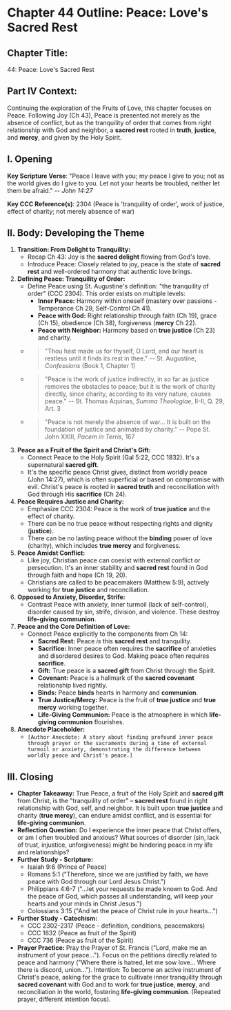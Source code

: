 # Chapter 44 Outline: Peace: Love's Sacred Rest

## Chapter Title:
44: Peace: Love's Sacred Rest

## Part IV Context:
Continuing the exploration of the Fruits of Love, this chapter focuses on Peace. Following Joy (Ch 43), Peace is presented not merely as the absence of conflict, but as the tranquility of order that comes from right relationship with God and neighbor, a **sacred rest** rooted in **truth**, **justice**, and **mercy**, and given by the Holy Spirit.

## I. Opening

**Key Scripture Verse**: "Peace I leave with you; my peace I give to you; not as the world gives do I give to you. Let not your hearts be troubled, neither let them be afraid." -- _John 14:27_

**Key CCC Reference(s)**: 2304 (Peace is 'tranquility of order', work of justice, effect of charity; not merely absence of war)

## II. Body: Developing the Theme

1.  **Transition: From Delight to Tranquility:**
    *   Recap Ch 43: Joy is the **sacred delight** flowing from God's love.
    *   Introduce Peace: Closely related to joy, peace is the state of **sacred rest** and well-ordered harmony that authentic love brings.
2.  **Defining Peace: Tranquility of Order:**
    *   Define Peace using St. Augustine's definition: "the tranquility of order" (CCC 2304). This order exists on multiple levels:
        *   **Inner Peace:** Harmony within oneself (mastery over passions - Temperance Ch 29, Self-Control Ch 41).
        *   **Peace with God:** Right relationship through faith (Ch 19), grace (Ch 15), obedience (Ch 38), forgiveness (**mercy** Ch 22).
        *   **Peace with Neighbor:** Harmony based on **true justice** (Ch 23) and charity.
    *   > "Thou hast made us for thyself, O Lord, and our heart is restless until it finds its rest in thee." -- St. Augustine, *Confessions* (Book 1, Chapter 1)
    *   > "Peace is the work of justice indirectly, in so far as justice removes the obstacles to peace; but it is the work of charity directly, since charity, according to its very nature, causes peace." -- St. Thomas Aquinas, *Summa Theologiae*, II-II, Q. 29, Art. 3
    *   > "Peace is not merely the absence of war... It is built on the foundation of justice and animated by charity." -- Pope St. John XXIII, *Pacem in Terris*, 167
3.  **Peace as a Fruit of the Spirit and Christ's Gift:**
    *   Connect Peace to the Holy Spirit (Gal 5:22, CCC 1832). It's a supernatural **sacred gift**.
    *   It's the specific peace Christ gives, distinct from worldly peace (John 14:27), which is often superficial or based on compromise with evil. Christ's peace is rooted in **sacred truth** and reconciliation with God through His **sacrifice** (Ch 24).
4.  **Peace Requires Justice and Charity:**
    *   Emphasize CCC 2304: Peace is the work of **true justice** and the effect of charity.
    *   There can be no true peace without respecting rights and dignity (**justice**).
    *   There can be no lasting peace without the **binding** power of love (charity), which includes **true mercy** and forgiveness.
5.  **Peace Amidst Conflict:**
    *   Like joy, Christian peace can coexist with external conflict or persecution. It's an inner stability and **sacred rest** found in God through faith and hope (Ch 19, 20).
    *   Christians are called to be peacemakers (Matthew 5:9), actively working for **true justice** and reconciliation.
6.  **Opposed to Anxiety, Disorder, Strife:**
    *   Contrast Peace with anxiety, inner turmoil (lack of self-control), disorder caused by sin, strife, division, and violence. These destroy **life-giving communion**.
7.  **Peace and the Core Definition of Love:**
    *   Connect Peace explicitly to the components from Ch 14:
        *   **Sacred Rest:** Peace *is* this **sacred rest** and tranquility.
        *   **Sacrifice:** Inner peace often requires the **sacrifice** of anxieties and disordered desires to God. Making peace often requires **sacrifice**.
        *   **Gift:** True peace is a **sacred gift** from Christ through the Spirit.
        *   **Covenant:** Peace is a hallmark of the **sacred covenant** relationship lived rightly.
        *   **Binds:** Peace **binds** hearts in harmony and **communion**.
        *   **True Justice/Mercy:** Peace is the fruit of **true justice** and **true mercy** working together.
        *   **Life-Giving Communion:** Peace is the atmosphere in which **life-giving communion** flourishes.
8.  **Anecdote Placeholder:**
    *   `[Author Anecdote: A story about finding profound inner peace through prayer or the sacraments during a time of external turmoil or anxiety, demonstrating the difference between worldly peace and Christ's peace.]`

## III. Closing

*   **Chapter Takeaway:** True Peace, a fruit of the Holy Spirit and **sacred gift** from Christ, is the "tranquility of order" – **sacred rest** found in right relationship with God, self, and neighbor. It is built upon **true justice** and charity (**true mercy**), can endure amidst conflict, and is essential for **life-giving communion**.
*   **Reflection Question:** Do I experience the inner peace that Christ offers, or am I often troubled and anxious? What sources of disorder (sin, lack of trust, injustice, unforgiveness) might be hindering peace in my life and relationships?
*   **Further Study - Scripture:**
    *   Isaiah 9:6 (Prince of Peace)
    *   Romans 5:1 ("Therefore, since we are justified by faith, we have peace with God through our Lord Jesus Christ.")
    *   Philippians 4:6-7 ("...let your requests be made known to God. And the peace of God, which passes all understanding, will keep your hearts and your minds in Christ Jesus.")
    *   Colossians 3:15 ("And let the peace of Christ rule in your hearts...")
*   **Further Study - Catechism:**
    *   CCC 2302-2317 (Peace - definition, conditions, peacemakers)
    *   CCC 1832 (Peace as fruit of the Spirit)
    *   CCC 736 (Peace as fruit of the Spirit)
*   **Prayer Practice:** Pray the Prayer of St. Francis ("Lord, make me an instrument of your peace..."). Focus on the petitions directly related to peace and harmony ("Where there is hatred, let me sow love... Where there is discord, union..."). Intention: To become an active instrument of Christ's peace, asking for the grace to cultivate inner tranquility through **sacred covenant** with God and to work for **true justice**, **mercy**, and reconciliation in the world, fostering **life-giving communion**. (Repeated prayer, different intention focus).
